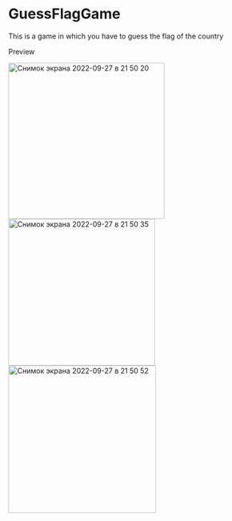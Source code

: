 # GuessFlagGame
This is a game in which you have to guess the flag of the country



Preview



<img width="312" alt="Снимок экрана 2022-09-27 в 21 50 20" src="https://user-images.githubusercontent.com/114521805/192622140-232530b3-68f7-4414-b102-8bca987f6978.png">
<img width="293" alt="Снимок экрана 2022-09-27 в 21 50 35" src="https://user-images.githubusercontent.com/114521805/192622333-6a2eed6e-feb9-45d4-83cd-3774d102edd2.png">
<img width="295" alt="Снимок экрана 2022-09-27 в 21 50 52" src="https://user-images.githubusercontent.com/114521805/192622366-7487f9ee-0853-4ec0-ba9d-a5a951b736e7.png">

